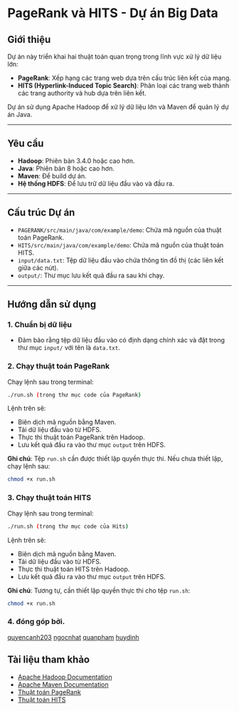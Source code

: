# PageRank và HITS - Dự án Big Data

## Giới thiệu
Dự án này triển khai hai thuật toán quan trọng trong lĩnh vực xử lý dữ liệu lớn:
- **PageRank**: Xếp hạng các trang web dựa trên cấu trúc liên kết của mạng.
- **HITS (Hyperlink-Induced Topic Search)**: Phân loại các trang web thành các trang authority và hub dựa trên liên kết.

Dự án sử dụng Apache Hadoop để xử lý dữ liệu lớn và Maven để quản lý dự án Java.

---

## Yêu cầu
- **Hadoop**: Phiên bản 3.4.0 hoặc cao hơn.
- **Java**: Phiên bản 8 hoặc cao hơn.
- **Maven**: Để build dự án.
- **Hệ thống HDFS**: Để lưu trữ dữ liệu đầu vào và đầu ra.

---

## Cấu trúc Dự án
- `PAGERANK/src/main/java/com/example/demo`: Chứa mã nguồn của thuật toán PageRank.
- `HITS/src/main/java/com/example/demo`: Chứa mã nguồn của thuật toán HITS.
- `input/data.txt`: Tệp dữ liệu đầu vào chứa thông tin đồ thị (các liên kết giữa các nút).
- `output/`: Thư mục lưu kết quả đầu ra sau khi chạy.

---

## Hướng dẫn sử dụng

### 1. Chuẩn bị dữ liệu
- Đảm bảo rằng tệp dữ liệu đầu vào có định dạng chính xác và đặt trong thư mục `input/` với tên là `data.txt`.

### 2. Chạy thuật toán PageRank
Chạy lệnh sau trong terminal:
```bash
./run.sh (trong thư mục code của PageRank)
```

Lệnh trên sẽ:
- Biên dịch mã nguồn bằng Maven.
- Tải dữ liệu đầu vào từ HDFS.
- Thực thi thuật toán PageRank trên Hadoop.
- Lưu kết quả đầu ra vào thư mục `output` trên HDFS.

**Ghi chú**: Tệp `run.sh` cần được thiết lập quyền thực thi. Nếu chưa thiết lập, chạy lệnh sau:
```bash
chmod +x run.sh
```

### 3. Chạy thuật toán HITS
Chạy lệnh sau trong terminal:
```bash
./run.sh (trong thư mục code của Hits)
```

Lệnh trên sẽ:
- Biên dịch mã nguồn bằng Maven.
- Tải dữ liệu đầu vào từ HDFS.
- Thực thi thuật toán HITS trên Hadoop.
- Lưu kết quả đầu ra vào thư mục `output` trên HDFS.

**Ghi chú**: Tương tự, cần thiết lập quyền thực thi cho tệp `run.sh`:
```bash
chmod +x run.sh
```
### 4. đóng góp bởi.
[quyencanh203](https://github.com/quyencanh203)
[ngocnhat]()
[quanpham]()
[huydinh]()

## Tài liệu tham khảo
- [Apache Hadoop Documentation](https://hadoop.apache.org/)
- [Apache Maven Documentation](https://maven.apache.org/)
- [Thuật toán PageRank](https://en.wikipedia.org/wiki/PageRank)
- [Thuật toán HITS](https://en.wikipedia.org/wiki/HITS_algorithm)
